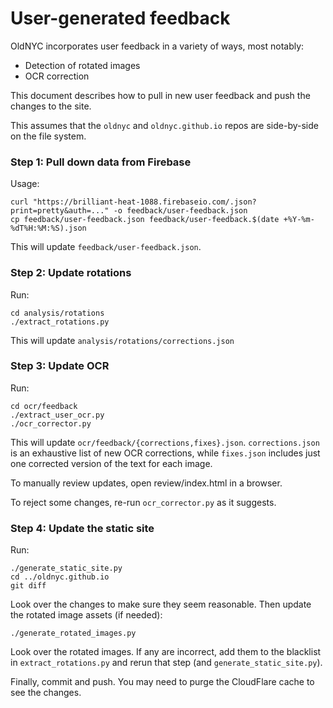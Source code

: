 # User-generated feedback

OldNYC incorporates user feedback in a variety of ways, most notably:

  * Detection of rotated images
  * OCR correction

This document describes how to pull in new user feedback and push the
changes to the site.

This assumes that the `oldnyc` and `oldnyc.github.io` repos are
side-by-side on the file system.

### Step 1: Pull down data from Firebase


Usage:

    curl "https://brilliant-heat-1088.firebaseio.com/.json?print=pretty&auth=..." -o feedback/user-feedback.json
    cp feedback/user-feedback.json feedback/user-feedback.$(date +%Y-%m-%dT%H:%M:%S).json

This will update `feedback/user-feedback.json`.

### Step 2: Update rotations

Run:

    cd analysis/rotations
    ./extract_rotations.py

This will update `analysis/rotations/corrections.json`

### Step 3: Update OCR

Run:

    cd ocr/feedback
    ./extract_user_ocr.py
    ./ocr_corrector.py

This will update `ocr/feedback/{corrections,fixes}.json`.
`corrections.json` is an exhaustive list of new OCR corrections, while
`fixes.json` includes just one corrected version of the text for each
image.

To manually review updates, open review/index.html in a browser.

To reject some changes, re-run `ocr_corrector.py` as it suggests.

### Step 4: Update the static site

Run:

    ./generate_static_site.py
    cd ../oldnyc.github.io
    git diff

Look over the changes to make sure they seem reasonable. Then update the
rotated image assets (if needed):


    ./generate_rotated_images.py

Look over the rotated images. If any are incorrect, add them to the blacklist
in `extract_rotations.py` and rerun that step (and `generate_static_site.py`).

Finally, commit and push. You may need to purge the CloudFlare cache to
see the changes.

